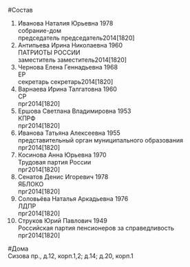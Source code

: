 #Состав  
1. Иванова Наталия Юрьевна 1978  
    собрание-дом  
    председатель председатель2014[1820]  
2. Антипьева Ирина Николаевна 1960  
    ПАТРИОТЫ РОССИИ  
    заместитель заместитель2014[1820]  
3. Чернова Елена Геннадьевна 1968  
    ЕР  
    секретарь секретарь2014[1820]  
4. Варнаева Ирина Талгатовна 1960  
    СР  
    прг2014[1820]  
5. Ершова Светлана Владимировна 1953  
    КПРФ  
    прг2014[1820]  
6. Иванова Татьяна Алексеевна 1955  
    представительный орган муниципального образования  
    прг2014[1820]  
7. Косинова Анна Юрьевна 1970  
    Трудовая партия России  
    прг2014[1820]  
8. Сенатов Денис Игоревич 1978  
    ЯБЛОКО  
    прг2014[1820]  
9. Соловьёва Наталья Аркадьевна 1976  
    ЛДПР  
    прг2014[1820]  
10. Струков Юрий Павлович 1949  
    Российская партия пенсионеров за справедливость  
    прг2014[1820]  
  
#Дома  
Сизова пр., д.12, корп.1,2; д.14; д.20, корп.1  
  
